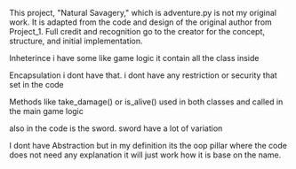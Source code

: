 This project, "Natural Savagery," which is adventure.py is not my original work. It is adapted from the code and design of the original author from Project_1. Full credit and recognition go to the creator for the concept, structure, and initial implementation.

Inheterince i have some like game logic it contain all the class inside

Encapsulation i dont have that. i dont have any restriction or security that set in the code

Methods like take_damage() or is_alive() used in both classes and called in the main game logic 

also in the code is the sword. sword have a lot of variation

I dont have Abstraction but in my definition its the oop pillar where the code does not need any explanation it will just work how it is base on the name.
